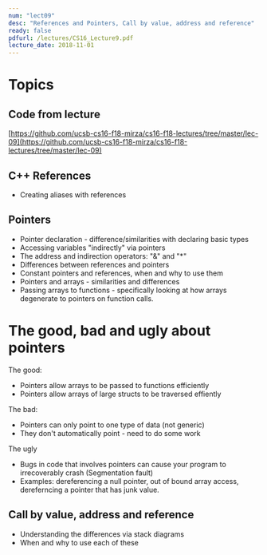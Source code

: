 ```yaml
---
num: "lect09"
desc: "References and Pointers, Call by value, address and reference"
ready: false
pdfurl: /lectures/CS16_Lecture9.pdf
lecture_date: 2018-11-01
---
```


# Topics

## Code from lecture
[https://github.com/ucsb-cs16-f18-mirza/cs16-f18-lectures/tree/master/lec-09](https://github.com/ucsb-cs16-f18-mirza/cs16-f18-lectures/tree/master/lec-09)

## C++ References
* Creating aliases with references


## Pointers

* Pointer declaration - difference/similarities with declaring basic types
* Accessing variables "indirectly" via pointers
* The address and indirection operators: "&" and "*"
* Differences between references and pointers
* Constant pointers and references, when and why to use them
* Pointers and arrays - similarities and differences
* Passing arrays to functions - specifically looking at how arrays degenerate to pointers on function calls.

# The good, bad and ugly about pointers

The good:

* Pointers allow arrays to be passed to functions efficiently
* Pointers allow arrays of large structs to be traversed effiently

The bad:

* Pointers can only point to one type of data (not generic)
* They don't automatically point - need to do some work

The ugly

* Bugs in code that involves pointers can cause your program to irrecoverably crash (Segmentation fault)
* Examples: dereferencing a null pointer, out of bound array access, dereferncing a pointer that has junk value.



## Call by value, address and reference
* Understanding the differences via stack diagrams
* When and why to use each of these





